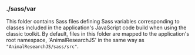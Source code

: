 ### ./sass/var

This folder contains Sass files defining Sass variables corresponding to classes
included in the application's JavaScript code build when using the classic toolkit.
By default, files in this folder are mapped to the application's root namespace,
'AnimalResearchJS' in the same way as `"AnimalResearchJS/sass/src"`.